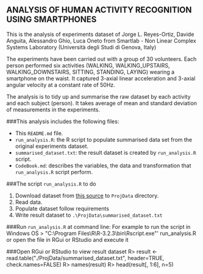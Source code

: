 ## ANALYSIS OF HUMAN ACTIVITY RECOGNITION USING SMARTPHONES

This is the analysis of experiments dataset of Jorge L. Reyes-Ortiz, Davide Anguita, Alessandro Ghio, Luca Oneto from Smartlab - Non Linear Complex Systems Laboratory (Università degli Studi di Genova, Italy)

The experiments have been carried out with a group of 30 volunteers. Each person performed six activities (WALKING, WALKING_UPSTAIRS, WALKING_DOWNSTAIRS, SITTING, STANDING, LAYING) wearing a smartphone on the waist. It captured 3-axial linear acceleration and 3-axial angular velocity at a constant rate of 50Hz.

The analysis is to tidy up and summarise the raw dataset by each activity and each subject (person). It takes average of mean and standard deviation of measurements in the experiments.

###This analysis includes the following files:
- This `README.md` file.
- `run_analysis.R`: the R script to populate summarised data set from the original experiments dataset.
- `summarised_dataset.txt`: the result dataset is created by `run_analysis.R` script.
- `CodeBook.md`: describes the variables, the data and transformation that `run_analysis.R` script perform.
 
###The script `run_analysis.R` to do
1. Download dataset from [this source](https://d396qusza40orc.cloudfront.net/getdata%2Fprojectfiles%2FUCI%20HAR%20Dataset.zip) to `ProjData` directory.
2. Read data.
3. Populate dataset follow requirements
4. Write result dataset to `.\ProjData\summarised_dataset.txt`

###Run `run_analysis.R` at command line:
For example to run the script in Windows OS
    > "C:\Program Files\R\R-3.2.3\bin\Rscript.exe"' run_analysis.R
or open the file in RGui or RStudio and execute it

###Open RGui or RStudio to view result dataset
    R> result <- read.table("./ProjData/summarised_dataset.txt", header=TRUE, check.names=FALSE)
    R> names(result)
    R> head(result[, 1:6], n=5)
